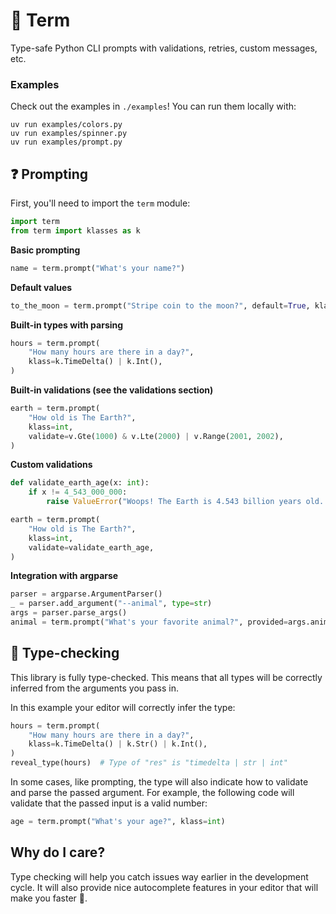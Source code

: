 # 🦄 Term

Type-safe Python CLI prompts with validations, retries, custom messages, etc.

### Examples

Check out the examples in `./examples`! You can run them locally with:
```
uv run examples/colors.py
uv run examples/spinner.py
uv run examples/prompt.py
```

## ❓ Prompting

First, you'll need to import the `term` module:
```python
import term
from term import klasses as k
```

**Basic prompting**
```python
name = term.prompt("What's your name?")
```

**Default values**
```python
to_the_moon = term.prompt("Stripe coin to the moon?", default=True, klass=bool)
```

**Built-in types with parsing**
```python
hours = term.prompt(
    "How many hours are there in a day?",
    klass=k.TimeDelta() | k.Int(),
)
```

**Built-in validations (see the validations section)**
```python
earth = term.prompt(
    "How old is The Earth?",
    klass=int,
    validate=v.Gte(1000) & v.Lte(2000) | v.Range(2001, 2002),
)
```

**Custom validations**
```python
def validate_earth_age(x: int):
    if x != 4_543_000_000:
        raise ValueError("Woops! The Earth is 4.543 billion years old. (Try 4543000000)")

earth = term.prompt(
    "How old is The Earth?",
    klass=int,
    validate=validate_earth_age,
)
```

**Integration with argparse**
```python
parser = argparse.ArgumentParser()
_ = parser.add_argument("--animal", type=str)
args = parser.parse_args()
animal = term.prompt("What's your favorite animal?", provided=args.animal)
```

## 🐍 Type-checking

This library is fully type-checked. This means that all types will be correctly inferred
from the arguments you pass in.

In this example your editor will correctly infer the type:
```python
hours = term.prompt(
    "How many hours are there in a day?",
    klass=k.TimeDelta() | k.Str() | k.Int(),
)
reveal_type(hours)  # Type of "res" is "timedelta | str | int"
```

In some cases, like prompting, the type will also indicate how to validate and parse the passed argument.
For example, the following code will validate that the passed input is a valid number:
```python
age = term.prompt("What's your age?", klass=int)
```


## Why do I care?

Type checking will help you catch issues way earlier in the development cycle. It will also
provide nice autocomplete features in your editor that will make you faster 󱐋.
